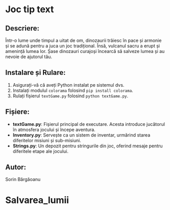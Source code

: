 
# Joc tip text

## Descriere:
Într-o lume unde timpul a uitat de om, dinozaurii trăiesc în pace și armonie și se adună pentru a juca un joc tradițional. Însă, vulcanul sacru a erupt și amenință lumea lor. Șase dinozauri curajoși încearcă să salveze lumea și au nevoie de ajutorul tău.

## Instalare și Rulare:
1. Asigurați-vă că aveți Python instalat pe sistemul dvs.
2. Instalați modulul `colorama` folosind `pip install colorama`.
3. Rulați fișierul `textGame.py` folosind `python textGame.py`.

## Fișiere:
- **textGame.py**: Fișierul principal de executare. Acesta introduce jucătorul în atmosfera jocului și începe aventura.
- **Inventory.py**: Servește ca un sistem de inventar, urmărind starea diferitelor misiuni și sub-misiuni.
- **Strings.py**: Un depozit pentru stringurile din joc, oferind mesaje pentru diferitele etape ale jocului.

## Autor:
Sorin Bărgăoanu
# Salvarea_lumii
